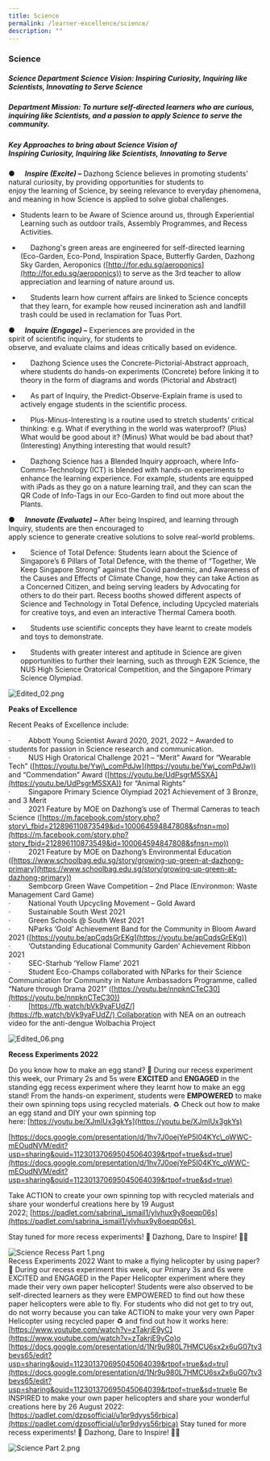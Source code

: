 ```yaml
---
title: Science
permalink: /learner-excellence/science/
description: ""
---
```

### Science


##### Science Department Science Vision: Inspiring Curiosity, Inquiring like Scientists, Innovating to Serve Science 

##### Department Mission: To nurture self-directed learners who are curious, inquiring like Scientists, and a passion to apply Science to serve the community.

  

##### Key Approaches to bring about Science Vision of Inspiring Curiosity, Inquiring like Scientists, Innovating to Serve

●     **_Inspire (Excite) –_** Dazhong Science believes in promoting students’ natural curiosity, by providing opportunities for students to enjoy the learning of Science, by seeing relevance to everyday phenomena, and meaning in how Science is applied to solve global challenges.

* Students learn to be Aware of Science around us, through Experiential Learning such as outdoor trails, Assembly Programmes, and Recess Activities.

  

*        Dazhong's green areas are engineered for self-directed learning (Eco-Garden, Eco-Pond, Inspiration Space, Butterfly Garden, Dazhong Sky Garden, Aeroponics ([http://for.edu.sg/aeroponics](http://for.edu.sg/aeroponics)) to serve as the 3rd teacher to allow appreciation and learning of nature around us.

  

*        Students learn how current affairs are linked to Science concepts that they learn, for example how reused incineration ash and landfill trash could be used in reclamation for Tuas Port.

  

●     **_Inquire (Engage) –_** Experiences are provided in the spirit of scientific inquiry, for students to observe, and evaluate claims and ideas critically based on evidence.

*        Dazhong Science uses the Concrete-Pictorial-Abstract approach, where students do hands-on experiments (Concrete) before linking it to theory in the form of diagrams and words (Pictorial and Abstract)

  

*        As part of Inquiry, the Predict-Observe-Explain frame is used to actively engage students in the scientific process.

  

*        Plus-Minus-Interesting is a routine used to stretch students’ critical thinking: e.g. What if everything in the world was waterproof? (Plus) What would be good about it? (Minus) What would be bad about that? (Interesting) Anything interesting that would result?

  

*        Dazhong Science has a Blended Inquiry approach, where Info-Comms-Technology (ICT) is blended with hands-on experiments to enhance the learning experience. For example, students are equipped with iPads as they go on a nature learning trail, and they can scan the QR Code of Info-Tags in our Eco-Garden to find out more about the Plants.

  

●     **_Innovate (Evaluate) –_** After being Inspired, and learning through Inquiry, students are then encouraged to apply science to generate creative solutions to solve real-world problems.

*        Science of Total Defence: Students learn about the Science of Singapore’s 6 Pillars of Total Defence, with the theme of “Together, We Keep Singapore Strong” against the Covid pandemic, and Awareness of the Causes and Effects of Climate Change, how they can take Action as a Concerned Citizen, and being serving leaders by Advocating for others to do their part. Recess booths showed different aspects of Science and Technology in Total Defence, including Upcycled materials for creative toys, and even an interactive Thermal Camera booth.

  

*        Students use scientific concepts they have learnt to create models and toys to demonstrate.

  

*        Students with greater interest and aptitude in Science are given opportunities to further their learning, such as through E2K Science, the NUS High Science Oratorical Competition, and the Singapore Primary Science Olympiad.

  

![Edited_02.png](https://dazhongpri.moe.edu.sg/qql/slot/u1448/Science%20Website%202022/Edited_02.png)  


**Peaks of Excellence**

Recent Peaks of Excellence include:

·         Abbott Young Scientist Award 2020, 2021, 2022 – Awarded to students for passion in Science research and communication.<br>
·         NUS High Oratorical Challenge 2021 – “Merit” Award for “Wearable Tech” ([https://youtu.be/Ywj\_comPdJw](https://youtu.be/Ywj_comPdJw)) and “Commendation” Award ([https://youtu.be/UdPsgrM5SXA](https://youtu.be/UdPsgrM5SXA)) for “Animal Rights”<br>
·         Singapore Primary Science Olympiad 2021 Achievement of 3 Bronze, and 3 Merit<br>
·         2021 Feature by MOE on Dazhong’s use of Thermal Cameras to teach Science ([https://m.facebook.com/story.php?story\_fbid=212896110873549&id=100064594847808&sfnsn=mo](https://m.facebook.com/story.php?story_fbid=212896110873549&id=100064594847808&sfnsn=mo))<br>
·         2021 Feature by MOE on Dazhong’s Environmental Education ([https://www.schoolbag.edu.sg/story/growing-up-green-at-dazhong-primary](https://www.schoolbag.edu.sg/story/growing-up-green-at-dazhong-primary))<br>
·         Sembcorp Green Wave Competition – 2nd Place (Environmon: Waste Management Card Game)<br>
·         National Youth Upcycling Movement – Gold Award<br>
·         Sustainable South West 2021<br>
·         Green Schools @ South West 2021<br>
·         NParks ‘Gold’ Achievement Band for the Community in Bloom Award 2021 ([https://youtu.be/apCqdsGrEKg](https://youtu.be/apCqdsGrEKg))<Br>
·         ‘Outstanding Educational Community Garden’ Achievement Ribbon 2021<br>
·         SEC-Starhub ‘Yellow Flame’ 2021<br>
·         Student Eco-Champs collaborated with NParks for their Science Communication for Community in Nature Ambassadors Programme, called “Nature through Drama 2021” ([https://youtu.be/nnpknCTeC30](https://youtu.be/nnpknCTeC30))<br>
·         [https://fb.watch/bVk9yaFUdZ/](https://fb.watch/bVk9yaFUdZ/) Collaboration with NEA on an outreach video for the anti-dengue Wolbachia Project

  

![Edited_06.png](https://dazhongpri.moe.edu.sg/qql/slot/u1448/Science%20Website%202022/Edited_06.png)

****Recess Experiments 2022****   

Do you know how to make an egg stand? 🥚 During our recess experiment this week, our Primary 2s and 5s were **EXCITED** and **ENGAGED** in the standing egg recess experiment where they learnt how to make an egg stand! From the hands-on experiment, students were **EMPOWERED** to make their own spinning tops using recycled materials. ♻️ Check out how to make an egg stand and DIY your own spinning top here: [](https://youtu.be/XJmIUx3gkYs)[https://youtu.be/XJmIUx3gkYs](https://youtu.be/XJmIUx3gkYs)

[https://docs.google.com/presentation/d/1hv7J0oejYeP5I04KYc\_oWWC-mEOudNVM/edit?usp=sharing&ouid=112301370695045064039&rtpof=true&sd=true](https://docs.google.com/presentation/d/1hv7J0oejYeP5I04KYc_oWWC-mEOudNVM/edit?usp=sharing&ouid=112301370695045064039&rtpof=true&sd=true)

Take ACTION to create your own spinning top with recycled materials and share your wonderful creations here by 19 August 2022[:](https://padlet.com/sabrina_ismail1/ylvhux9y8oeqp06s) [https://padlet.com/sabrina\_ismail1/ylvhux9y8oeqp06s](https://padlet.com/sabrina_ismail1/ylvhux9y8oeqp06s) 

Stay tuned for more recess experiments! 🔬 Dazhong, Dare to Inspire! 🙌🏼

![Science Recess Part 1.png](https://dazhongpri.moe.edu.sg/qql/slot/u1448/Science%20Website%202022/Science%20Recess%20Part%201.png)  
Recess Experiments 2022 Want to make a flying helicopter by using paper? 🚁 During our recess experiment this week, our Primary 3s and 6s were EXCITED and ENGAGED in the Paper Helicopter experiment where they made their very own paper helicopter! Students were also observed to be self-directed learners as they were EMPOWERED to find out how these paper helicopters were able to fly. For students who did not get to try out, do not worry because you can take ACTION to make your very own Paper Helicopter using recycled paper ♻️ and find out how it works here: [](https://www.youtube.com/watch?v=zTakrjE9yCo)[https://www.youtube.com/watch?v=zTakrjE9yC](https://www.youtube.com/watch?v=zTakrjE9yCo)o [](https://docs.google.com/presentation/d/1Nr9u980L7HMCU6sx2x6uG07tv3bevs65/edit?usp=sharing&ouid=112301370695045064039&rtpof=true&sd=true)[https://docs.google.com/presentation/d/1Nr9u980L7HMCU6sx2x6uG07tv3bevs65/edit?usp=sharing&ouid=112301370695045064039&rtpof=true&sd=tru](https://docs.google.com/presentation/d/1Nr9u980L7HMCU6sx2x6uG07tv3bevs65/edit?usp=sharing&ouid=112301370695045064039&rtpof=true&sd=true)e Be INSPIRED to make your own paper helicopters and share your wonderful creations here by 26 August 2022: [https://padlet.com/dzpsofficial/u1pr9dyys56rbica](https://padlet.com/dzpsofficial/u1pr9dyys56rbica) Stay tuned for more recess experiments! 🔬 Dazhong, Dare to Inspire! 🙌🏼  

  

![Science Part 2.png](https://dazhongpri.moe.edu.sg/qql/slot/u1448/Science%20Website%202022/Science%20Part%202.png)